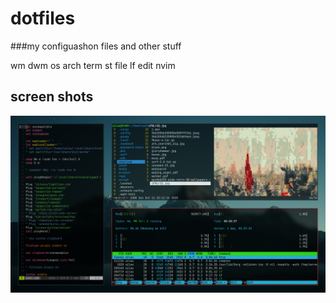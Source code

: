 # dotfiles
###my configuashon files and other stuff

wm dwm
os arch
term st
file lf
edit nvim

## screen shots
![screenshot](https://raw.githubusercontent.com/silasanderson/dotfiles/master/2020-11-01-%4000-30-28-scrot.png)
